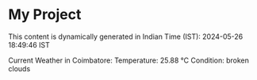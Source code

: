 # My Project

This content is dynamically generated in Indian Time (IST): 2024-05-26 18:49:46 IST


Current Weather in Coimbatore:
Temperature: 25.88 °C
Condition: broken clouds

